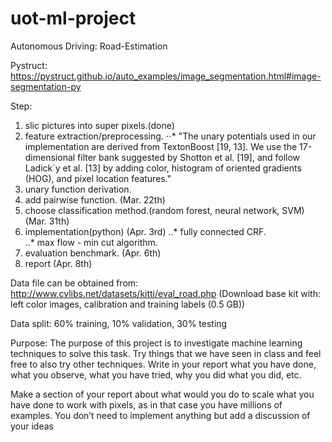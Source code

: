 # uot-ml-project
Autonomous Driving: Road-Estimation

Pystruct:
https://pystruct.github.io/auto_examples/image_segmentation.html#image-segmentation-py

Step:                                                                                  
1. slic pictures into super pixels.(done)
1. feature extraction/preprocessing.
⋅⋅* "The unary potentials used in our implementation are derived from TextonBoost [19, 13]. We use
the 17-dimensional filter bank suggested by Shotton et al. [19], and follow Ladick´y et al. [13] by
adding color, histogram of oriented gradients (HOG), and pixel location features."
1. unary function derivation.
1. add pairwise function. (Mar. 22th)
1. choose classification method.(random forest, neural network, SVM) (Mar. 31th)
1. implementation(python) (Apr. 3rd)
..* fully connected CRF.     
..* max flow - min cut algorithm.
1. evaluation benchmark. (Apr. 6th)
1. report (Apr. 8th)

Data file can be obtained from: 
http://www.cvlibs.net/datasets/kitti/eval_road.php 
(Download base kit with: left color images, calibration and training labels (0.5 GB))

Data split:
60% training, 10% validation, 30% testing

Purpose:
The purpose of this project is to investigate machine learning techniques to solve this task. Try things that we have seen in class and feel free to also try other techniques. Write in your report what you have done, what you observe, what you have tried, why you did what you did, etc.

Make a section of your report about what would you do to scale what you have done to work with pixels, as in that case you have millions of examples. You don’t need to implement anything but add a discussion of your ideas
